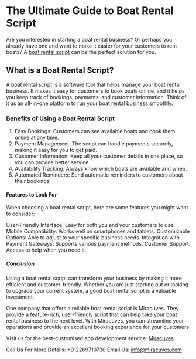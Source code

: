 <h1>The Ultimate Guide to Boat Rental Script</h1>


Are you interested in starting a boat rental business? Or perhaps you already have one and want to make it easier for your customers to rent boats? A  <a href="https://miracuves.com/solutions/dream-yacht-charter-clone/">boat rental script</a> can be the perfect solution for you.

<h2>What is a Boat Rental Script?</h2>
A boat rental script is a software tool that helps manage your boat rental business. It makes it easy for customers to book boats online, and it helps you keep track of bookings, payments, and customer information. Think of it as an all-in-one platform to run your boat rental business smoothly.


<h3>Benefits of Using a Boat Rental Script</h3>

1. Easy Bookings: Customers can see available boats and book them online at any time.
2. Payment Management: The script can handle payments securely, making it easy for you to get paid.
3. Customer Information: Keep all your customer details in one place, so you can provide better service.
4. Availability Tracking: Always know which boats are available and when.
5. Automated Reminders: Send automatic reminders to customers about their bookings.

   
<h4>Features to Look For</h4>
When choosing a boat rental script, here are some features you might want to consider:

User-Friendly Interface: Easy for both you and your customers to use.
Mobile Compatibility: Works well on smartphones and tablets.
Customizable Options: Able to adjust to your specific business needs.
Integration with Payment Gateways: Supports various payment methods.
Customer Support: Access to help when you need it.


<h5>Conclusion</h5>
Using a boat rental script can transform your business by making it more efficient and customer-friendly. Whether you are just starting out or looking to upgrade your current system, a good boat rental script is a valuable investment.

One company that offers a reliable boat rental script is Miracuves. They provide a feature-rich, user-friendly script that can help take your boat rental business to the next level. With Miracuves, you can streamline your operations and provide an excellent booking experience for your customers.




<p>Visit us for the best-customised app development service: <a href="https://miracuves.com/">Miracuves</a></p>
Call Us For More Details: +912269710730
Email Us: <a href="info@miracuves.com">info@miracuves.com</a>



